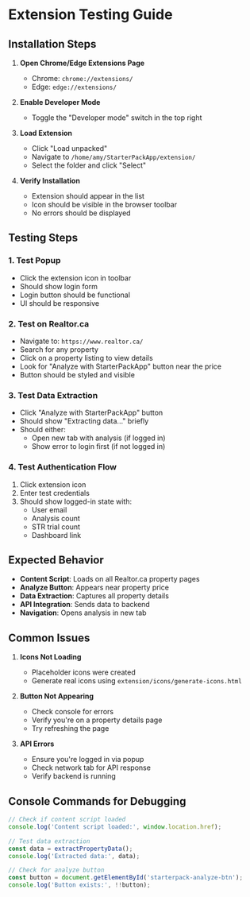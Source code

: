 # Extension Testing Guide

## Installation Steps

1. **Open Chrome/Edge Extensions Page**
   - Chrome: `chrome://extensions/`
   - Edge: `edge://extensions/`

2. **Enable Developer Mode**
   - Toggle the "Developer mode" switch in the top right

3. **Load Extension**
   - Click "Load unpacked"
   - Navigate to `/home/amy/StarterPackApp/extension/`
   - Select the folder and click "Select"

4. **Verify Installation**
   - Extension should appear in the list
   - Icon should be visible in the browser toolbar
   - No errors should be displayed

## Testing Steps

### 1. Test Popup
- Click the extension icon in toolbar
- Should show login form
- Login button should be functional
- UI should be responsive

### 2. Test on Realtor.ca
- Navigate to: `https://www.realtor.ca/`
- Search for any property
- Click on a property listing to view details
- Look for "Analyze with StarterPackApp" button near the price
- Button should be styled and visible

### 3. Test Data Extraction
- Click "Analyze with StarterPackApp" button
- Should show "Extracting data..." briefly
- Should either:
  - Open new tab with analysis (if logged in)
  - Show error to login first (if not logged in)

### 4. Test Authentication Flow
1. Click extension icon
2. Enter test credentials
3. Should show logged-in state with:
   - User email
   - Analysis count
   - STR trial count
   - Dashboard link

## Expected Behavior

- **Content Script**: Loads on all Realtor.ca property pages
- **Analyze Button**: Appears near property price
- **Data Extraction**: Captures all property details
- **API Integration**: Sends data to backend
- **Navigation**: Opens analysis in new tab

## Common Issues

1. **Icons Not Loading**
   - Placeholder icons were created
   - Generate real icons using `extension/icons/generate-icons.html`

2. **Button Not Appearing**
   - Check console for errors
   - Verify you're on a property details page
   - Try refreshing the page

3. **API Errors**
   - Ensure you're logged in via popup
   - Check network tab for API response
   - Verify backend is running

## Console Commands for Debugging

```javascript
// Check if content script loaded
console.log('Content script loaded:', window.location.href);

// Test data extraction
const data = extractPropertyData();
console.log('Extracted data:', data);

// Check for analyze button
const button = document.getElementById('starterpack-analyze-btn');
console.log('Button exists:', !!button);
```